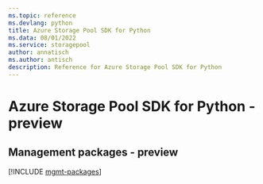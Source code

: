 ```yaml
---
ms.topic: reference
ms.devlang: python
title: Azure Storage Pool SDK for Python
ms.data: 08/01/2022
ms.service: storagepool
author: annatisch
ms.author: antisch
description: Reference for Azure Storage Pool SDK for Python
---
```

# Azure Storage Pool SDK for Python - preview

## Management packages - preview
[!INCLUDE [mgmt-packages](storage-pool-mgmt-index.md)]
